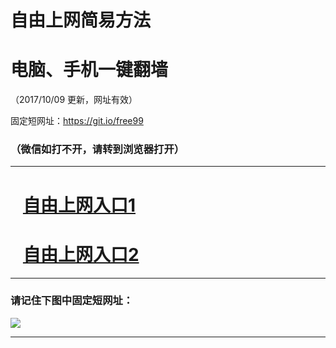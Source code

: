 ﻿# 自由上网简易方法

# 电脑、手机一键翻墙

（2017/10/09 更新，网址有效）

固定短网址：https://git.io/free99

### （微信如打不开，请转到浏览器打开）


***





# &nbsp;&nbsp; <a href="http://ft306541525.fwq-tz-1001.info/fwqtz01.html?t=100900116610 " target="_blank">自由上网入口1</a>
# &nbsp;&nbsp; <a href="http://ft1459819420.fwq-tz-1002.info/fwqtz02.html?t=10090015867 " target="_blank">自由上网入口2</a>
***

### 请记住下图中固定短网址：

<img src="https://s3-us-west-2.amazonaws.com/fwq-1001/yjfq-20170905okok.png" /> 


***

